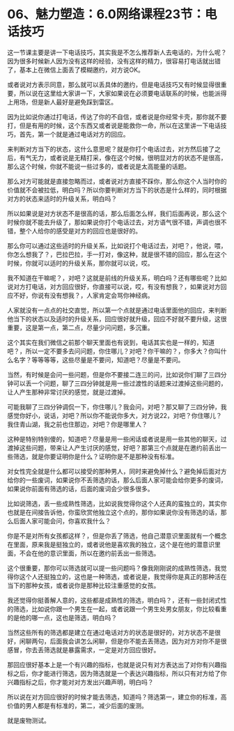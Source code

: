 # 06、魅力塑造：6.0网络课程23节：电话技巧

这一节课主要是讲一下电话技巧，其实我是不怎么推荐新人去电话的，为什么呢？因为很多时候新人因为没有这样的经验，没有这样的精力，很容易打电话就出错了，基本上在微信上面丢了模糊邀约，对方说OK。

或者说对方表示同意，那么就可以丢具体的邀约，但是电话技巧又有时候显得很重要，所以说在这里给大家讲一下，大家如果说在必须要电话联系的时候，也能派得上用场，但是新人最好是避免踩到雷区。

因为比如说你通过打电话，传达了你的不自信，或者说是你经常卡壳，那你就不要打，但是有用的时候，这个东西又或者说是能救你一命，所以在这里讲一下电话技巧，首先，第一个就是通过电话对方的回应。

来判断对方当下的状态，这什么意思呢？就是你打个电话过去，对方然后接了之后，有气无力，或者说是无精打采，像在这个时候，很明显对方的状态不是很高，那么这个时候，你就不能说一些过多的，或者说是太高能量的话题。

那么对方可能就是直接忽略而过，或者说对方直接不踩你，那么你这个人当时你的价值就不会被拉低，明白吗？所以你要判断对方当下的状态是什么样的，同时根据对方的状态来适时的升级关系，明白吗？

所以如果说是对方状态不是很高的话，那么后面怎么样，我们后面再说，那么这个时候你就不能去升级了，那如果说你打个电话过去，对方语气很不错，声调也很不错，整个人给你的感受是对方的回应也是很好的。

那么你可以通过这些适时的升级关系，比如说打个电话过去，对吧？，他说，喂，你怎么想我了？，巴拉巴拉，手一打对，像这种，就是很不错的回应，那么在这个时候，你就可以适时的升级关系，那你就可以说，哎。

我不知道在干嘛呢？，对吧？这就是前线的升级关系，明白吗？还有哪些呢？比如说对方打电话，对方回应很好，你直接可以说，哎，有没有想我？，如果说对方回应不好，你说有没有想我？，人家肯定会骂你神经病。

人家就没有一点点的社交直觉，所以第一个点就是通过电话里面他的回应，来判断他当下的状态以及适时的升级关系，回应很好就升级，回应不好就不要升级，这很重要，这是第一点，第二点，尽量少问问题，多沉重。

这个其实在我们微信之前那个聊天里面也有说到，电话其实也是一样的，知道吧？，所以一定不要多去问问题，你住哪儿？对吧？你干嘛的？，你多大？你叫什么名字？等等等等，这些尽量是不要问，知道吧？尽量是不要问。

当然，有时候是会问一些问题，但是你不要接二连三的问，比如说你们聊了三四分钟可以丢一个问题，聊了三四分钟就是用一些过渡性的话题来过渡掉这些问题的，让人产生那种非常讨厌的感觉，就是过渡掉。

可能我聊了三四分钟调侃一下，你住哪儿？我会问，对吧？那又聊了三四分钟，我感觉你好小，说话，对吧？所以你不能说你多大，对方说22，对吧？你住哪儿？我住青山湖，我之前也住那边，对吧？你是哪里人？

这种是特别特别傻的，知道吧？尽量是用一些闲话或者说是用一些其他的聊天，过渡掉这些问题，带来让人产生讨厌的感觉，好吧？那第三个点就是在邀约前丢出一些筛选，就是你要证明你是什么？证明你是不是那种没有标准。

对女性完全就是什么都可以接受的那种男人，同时来避免掉什么？避免掉后面对方给你的一些废词，如果说你不丢筛选的话，那么后面人家可能会给你更多的废词，如果说你前面有筛选的话，后面的废词会少很多很多。

比如说筛选，丢一些成熟性筛选，比如说我觉得你这个人还真的蛮独立的，其实你也就是在间接告诉他，你蛮欣赏他独立这个点的，那你如果说你没有筛选的话，那么后面人家可能会问，你喜欢我什么？

你是不是对所有女孩都这样？，但是你丢了筛选，他自己潜意识里面就有一个概念在里面，原来我是挺独立的，或者说他是喜欢我的独立，这个是在他的潜意识里面，不会在他的意识里面，所以在邀约前丢出一些筛选。

这个很重要，那你可以筛选就可以提一些问题吗？像我刚刚说的成熟性筛选，我觉得你这个人还挺独立的，这也是一种筛选，或者说是，我觉得你是真正的那种活在当下的那种女孩，或者说你是那种比较注重感觉的女孩。

我还觉得你挺善解人意的，这些都是成熟性的筛选，明白吗？，还有一些封闭式性的筛选，比如说你跟一个男生在一起，或者说跟一个男生处男女朋友，你比较看重的是他的哪一点，这也是筛选，明白吗？

当然这些所有的筛选都是建立在通过电话对方的状态是很好的，对方状态不是很好，闲聊两句，后面我会讲怎么闲聊，但是你不能去丢筛选，因为对方对你不是很感冒，你去丢筛选就是暴露需求，一定是对方回应很好。

那回应很好基本上是一个有兴趣的指标，也就是说只有对方表达出了对你有兴趣指标之后，你才能进行筛选，因为筛选就是一个表达兴趣指标，所以只有对方给了你兴趣指标之后，你才能对对方发出兴趣声明，明白吗？

所以说在对方回应很好的时候才能去筛选，知道吗？筛选第一，建立你的标准，高价值的男人都是有标准的，第二，减少后面的废测。

就是废物测试。